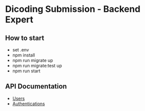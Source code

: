 # Dicoding Submission - Backend Expert

## How to start
- set .env
- npm install
- npm run migrate up
- npm run migrate:test up
- npm run start

## API Documentation
- [Users](/docs/users.md)
- [Authentications](/docs/authentications.md)